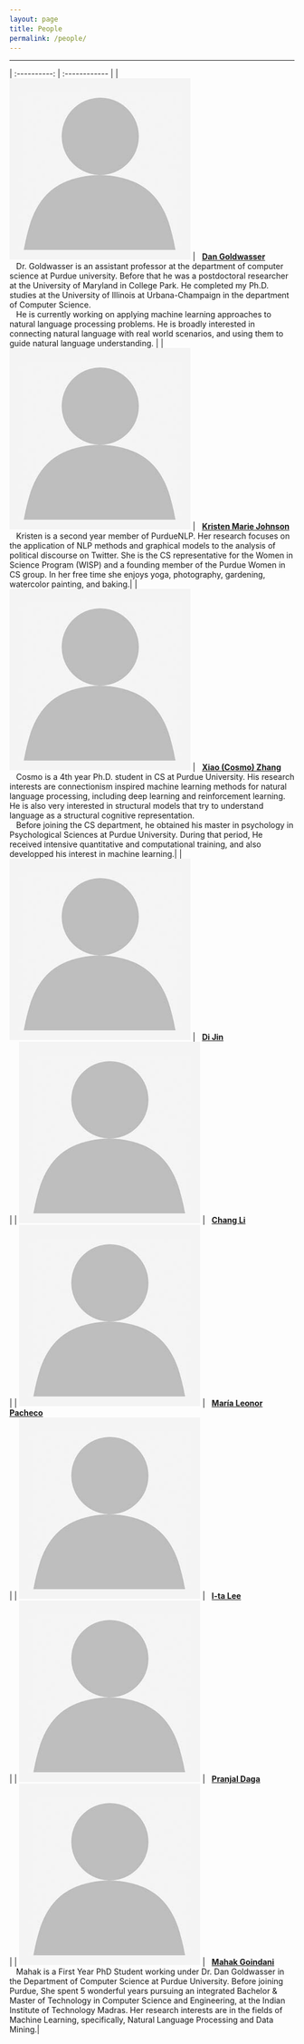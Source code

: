 ```yaml
---
layout: page
title: People
permalink: /people/
---
```


---

| :----------: | :------------ |
| ![Dan][Danphoto] | &nbsp;&nbsp;[**Dan Goldwasser**][Danweb] <br> &nbsp;&nbsp; Dr. Goldwasser is an assistant professor at the department of computer science at Purdue university. Before that he was a postdoctoral researcher at the University of Maryland in College Park. He completed my Ph.D. studies at the University of Illinois at Urbana-Champaign in the department of Computer Science. <br> &nbsp;&nbsp; He is currently working on applying machine learning approaches to natural language processing problems. He is broadly interested in connecting natural language with real world scenarios, and using them to guide natural language understanding. |
| ![Kristen][Kristenphoto] | &nbsp;&nbsp;[**Kristen Marie Johnson**][Kristenweb] <br> &nbsp;&nbsp; Kristen is a second year member of PurdueNLP. Her research focuses on the application of NLP methods and graphical models to the analysis of political discourse on Twitter. She is the CS representative for the Women in Science Program (WISP) and a founding member of the Purdue Women in CS group. In her free time she enjoys yoga, photography, gardening, watercolor painting, and baking.|
| ![Cosmo][Cosmophoto] | &nbsp;&nbsp;[**Xiao (Cosmo) Zhang**][Cosmoweb] <br> &nbsp;&nbsp; Cosmo is a 4th year Ph.D. student in CS at Purdue University. His research interests are connectionism inspired machine learning methods for natural language processing, including deep learning and reinforcement learning. He is also very interested in structural models that try to understand language as a structural cognitive representation. <br> &nbsp;&nbsp; Before joining the CS department, he obtained his master in psychology in Psychological Sciences at Purdue University. During that period, He received intensive quantitative and computational training, and also developped his interest in machine learning.|
| ![Di][Diphoto] | &nbsp;&nbsp;[**Di Jin**][Diweb] <br> |
| ![Chang][Changphoto] | &nbsp;&nbsp;[**Chang Li**][Changweb] <br> |
| ![Maria][Mariaphoto] | &nbsp;&nbsp;[**María Leonor Pacheco**][Mariaweb] <br> |
| ![Ita][Itaphoto] | &nbsp;&nbsp;[**I-ta Lee**][Itaweb] <br> |
| ![Pranjal][Pranjalphoto] | &nbsp;&nbsp;[**Pranjal Daga**][Pranjalweb] <br> |
| ![Mahak][Mahakphoto] | &nbsp;&nbsp;[**Mahak Goindani**][Mahakweb] <br> &nbsp;&nbsp; Mahak is a First Year PhD Student working under Dr. Dan Goldwasser in the Department of Computer Science at Purdue University. Before joining Purdue, She spent 5 wonderful years pursuing an integrated Bachelor & Master of Technology in Computer Science and Engineering, at the Indian Institute of Technology Madras. Her research interests are in the fields of Machine Learning, specifically, Natural Language Processing and Data Mining.|

[Danphoto]: /images/person-place-holder.jpg
[Danweb]: http://dan-goldwasser.com/ "Dan Goldwasser"

[Kristenphoto]: /images/person-place-holder.jpg
[Kristenweb]: https://www.cs.purdue.edu/homes/john1187/ "Kristen Marie Johnson"

[Cosmophoto]: /images/person-place-holder.jpg
[Cosmoweb]: https://www.cs.purdue.edu/homes/zhang923/ "Cosmo Zhang"

[Diphoto]: /images/person-place-holder.jpg
[Diweb]: https://purduenlp.github.io/people/

[Changphoto]: /images/person-place-holder.jpg
[Changweb]: https://purduenlp.github.io/people/

[Mariaphoto]: /images/person-place-holder.jpg
[Mariaweb]: https://purduenlp.github.io/people/

[Itaphoto]: /images/person-place-holder.jpg
[Itaweb]: https://purduenlp.github.io/people/

[Pranjalphoto]: /images/person-place-holder.jpg
[Pranjalweb]: https://purduenlp.github.io/people/

[Mahakphoto]: /images/person-place-holder.jpg
[Mahakweb]: https://purduenlp.github.io/people/
